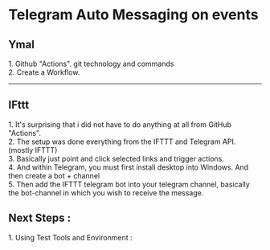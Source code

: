 <h1>Telegram Auto Messaging on events</h1>

<h2> Ymal </h2>
1. Github "Actions". git technology and commands<br>
2. Create a Workflow.

---
<h2>IFttt</h2>
1. It's surprising that i did not have to do anything at all from GitHub "Actions".<br>
2. The setup was done everything from the IFTTT and Telegram API. (mostly IFTTT)<br>
3. Basically just point and click selected links and trigger actions.<br>
4. And within Telegram, you must first install desktop into Windows. And then create a bot + channel<br>
5. Then add the IFTTT telegram bot into your telegram channel, basically the bot-channel in which you wish to receive the message.

<h2>Next Steps : </h2>
1. Using Test Tools and Environment :
